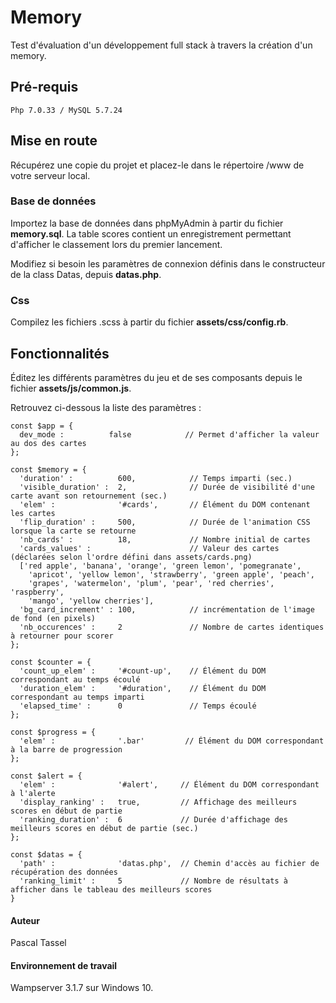 # Memory
Test d'évaluation d'un développement full stack à travers la création d'un memory.

## Pré-requis
```
Php 7.0.33 / MySQL 5.7.24
```
## Mise en route

Récupérez une copie du projet et placez-le dans le répertoire /www de votre serveur local.

### Base de données

Importez la base de données dans phpMyAdmin à partir du fichier **memory.sql**. La table scores contient un enregistrement permettant d'afficher le classement lors du premier lancement.

Modifiez si besoin les paramètres de connexion définis dans le constructeur de la class Datas, depuis **datas.php**.

### Css

Compilez les fichiers .scss à partir du fichier **assets/css/config.rb**.

## Fonctionnalités

Éditez les différents paramètres du jeu et de ses composants depuis le fichier **assets/js/common.js**.

Retrouvez ci-dessous la liste des paramètres :

```
const $app = {
  dev_mode :          false            // Permet d'afficher la valeur au dos des cartes
};

const $memory = {
  'duration' :          600,            // Temps imparti (sec.)
  'visible_duration' :  2,              // Durée de visibilité d'une carte avant son retournement (sec.)
  'elem' :              '#cards',       // Élément du DOM contenant les cartes
  'flip_duration' :     500,            // Durée de l'animation CSS lorsque la carte se retourne
  'nb_cards' :          18,             // Nombre initial de cartes
  'cards_values' :                      // Valeur des cartes (déclarées selon l'ordre défini dans assets/cards.png)
  ['red apple', 'banana', 'orange', 'green lemon', 'pomegranate',
    'apricot', 'yellow lemon', 'strawberry', 'green apple', 'peach',
    'grapes', 'watermelon', 'plum', 'pear', 'red cherries', 'raspberry',
    'mango', 'yellow cherries'],
  'bg_card_increment' : 100,            // incrémentation de l'image de fond (en pixels)
  'nb_occurences' :     2               // Nombre de cartes identiques à retourner pour scorer
};

const $counter = {
  'count_up_elem' :     '#count-up',    // Élément du DOM correspondant au temps écoulé
  'duration_elem' :     '#duration',    // Élément du DOM correspondant au temps imparti
  'elapsed_time' :      0               // Temps écoulé
};

const $progress = {
  'elem' :              '.bar'         // Élément du DOM correspondant à la barre de progression
};

const $alert = {
  'elem' :              '#alert',     // Élément du DOM correspondant à l'alerte
  'display_ranking' :   true,         // Affichage des meilleurs scores en début de partie
  'ranking_duration' :  6             // Durée d'affichage des meilleurs scores en début de partie (sec.)
};

const $datas = {
  'path' :              'datas.php',  // Chemin d'accès au fichier de récupération des données
  'ranking_limit' :     5             // Nombre de résultats à afficher dans le tableau des meilleurs scores
}

```

#### Auteur

Pascal Tassel

#### Environnement de travail

Wampserver 3.1.7 sur Windows 10.

